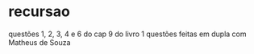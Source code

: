 # recursao
questões 1, 2, 3, 4 e 6 do cap 9 do livro 1
questões feitas em dupla com Matheus de Souza
